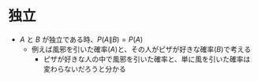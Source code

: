 # 独立

- $A$ と $B$ が独立である時、$P(A\|B) = P(A)$
  - 例えば風邪を引いた確率($A$)と、その人がピザが好きな確率($B$)で考える
    - ピザが好きな人の中で風邪を引いた確率と、単に風を引いた確率は変わらないだろうと分かる
